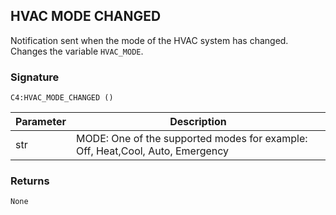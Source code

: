 ## HVAC MODE CHANGED

Notification sent when the mode of the HVAC system has changed. Changes the variable `HVAC_MODE`.


### Signature

`C4:HVAC_MODE_CHANGED ()` 


| Parameter | Description |
| --- | --- |
| str | MODE: One of the supported modes for example: Off, Heat,Cool, Auto, Emergency |


### Returns

`None`

